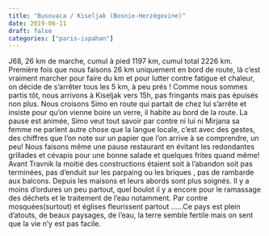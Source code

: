 ```yaml
---
title: "Busovaca / Kiseljak (Bosnie-Herzégovine)"
date: 2019-06-11
draft: false
categories: ["paris-ispahan"]
---
```


J68, 26 km de marche, cumul à pied 1197 km, cumul total 2226 km.
Première fois que nous faisons 26 km uniquement en bord de route, là c’est vraiment marcher pour faire du km et pour lutter contre fatigue et chaleur, on décide de s’arrêter tous les 5 km, à peu prés ! Comme nous sommes partis tôt, nous arrivons à Kiseljak vers 15h, pas fringants mais pas épuisés non plus. Nous croisons Simo en route qui partait de chez lui s’arrête et insiste pour qu’on vienne boire un verre, il habite au bord de la route. La pause est animée, Simo veut tout savoir par contre ni lui ni Mirjana sa femme ne parlent autre chose que la langue locale, c’est avec des gestes, des chiffres que l’on note sur un papier que l’on arrive à se comprendre, un peu! Nous faisons même une pause restaurant en évitant les redondantes grillades et cévapis pour une bonne salade et quelques frites quand même!
Avant Travnik la moitié des constructions étaient soit à l’abandon soit pas terminées, pas d’enduit sur les parpaing ou les briques , pas de rambarde aux balcons. Depuis les maisons et leurs abords sont plus soignés. Il y a moins d’ordures un peu partout, quel boulot il y a encore pour le ramassage des déchets et le traitement de l’eau notamment. Par contre mosquées(surtout) et églises fleurissent partout ……Ce pays est plein d’atouts, de beaux paysages, de l’eau, la terre semble fertile mais on sent que la vie n’y est pas facile.

